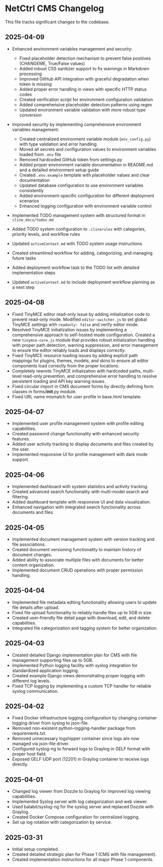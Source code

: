 # NetCtrl CMS Changelog

This file tracks significant changes to the codebase.

## 2025-04-09
- Enhanced environment variables management and security:
  - Fixed placeholder detection mechanism to prevent false positives (CHANGEME, True/False values)
  - Added robust CSS sanitizer support to fix warnings in Markdown processing
  - Improved GitHub API integration with graceful degradation when token is missing
  - Added proper error handling in views with specific HTTP status codes
  - Created verification script for environment configuration validation
  - Added comprehensive placeholder detection patterns using regex
  - Updated environment variable validation with more robust type conversion

- Improved security by implementing comprehensive environment variables management:
  - Created centralized environment variable module (`env_config.py`) with type validation and error handling
  - Moved all secrets and configuration values to environment variables loaded from `.env` file
  - Removed hardcoded GitHub token from settings.py
  - Added proper environment variable documentation in README.md and a detailed environment setup guide
  - Created `.env.example` template with placeholder values and clear documentation
  - Updated database configuration to use environment variables consistently
  - Added environment-specific configuration for different deployment scenarios
  - Enhanced logging configuration with environment variable control
- Implemented TODO management system with structured format in `cline_docs/todos.md`
- Added TODO system configuration to `.clinerules` with categories, priority levels, and workflow rules
- Updated `activeContext.md` with TODO system usage instructions
- Created streamlined workflow for adding, categorizing, and managing future tasks
- Added deployment workflow task to the TODO list with detailed implementation steps
- Updated `activeContext.md` to include deployment workflow planning as a next step

## 2025-04-08
- Fixed TinyMCE editor read-only issue by adding initialization code to prevent read-only mode. Modified `editor-switcher.js` to set global TinyMCE settings with `readonly: false` and verify editor mode.
- Resolved TinyMCE initialization issues by implementing a comprehensive approach to self-hosted mode configuration. Created a new `tinymce-core.js` module that provides robust initialization handling with proper path detection, warning suppression, and error management to ensure the editor reliably loads and displays correctly.
- Fixed TinyMCE resource loading issues by adding explicit path mappings for plugins, themes, models, and skins to ensure all editor components load correctly from the proper locations.
- Completely rewrote TinyMCE initialization with hardcoded paths, multi-level read-only prevention, and comprehensive error handling to resolve persistent loading and API key warning issues.
- Fixed circular import in CMS document forms by directly defining form classes in forms/__init__.py module.
- Fixed URL name mismatch for user profile in base.html template.

## 2025-04-07
- Implemented user profile management system with profile editing capabilities.
- Created password change functionality with enhanced security features.
- Added user activity tracking to display documents and files created by the user.
- Implemented responsive UI for profile management with dark mode support.

## 2025-04-06
- Implemented dashboard with system statistics and activity tracking.
- Created advanced search functionality with multi-model search and filtering.
- Added dashboard template with responsive UI and data visualization.
- Enhanced navigation with integrated search functionality across documents and files.

## 2025-04-05
- Implemented document management system with version tracking and file associations.
- Created document versioning functionality to maintain history of document changes.
- Added ability to associate multiple files with documents for better content organization.
- Implemented document CRUD operations with proper permission handling.

## 2025-04-04
- Implemented file metadata editing functionality allowing users to update file details after upload.
- Fixed file upload functionality to reliably handle files up to 5GB in size.
- Created user-friendly file detail page with download, edit, and delete capabilities.
- Integrated file categorization and tagging system for better organization.

## 2025-04-03
- Created detailed Django implementation plan for CMS with file management supporting files up to 5GB.
- Implemented Python logging facility with syslog integration for standardized application logging.
- Created example Django views demonstrating proper logging with different log levels.
- Fixed TCP logging by implementing a custom TCP handler for reliable syslog communication.

## 2025-04-02
- Fixed Docker infrastructure logging configuration by changing container logging driver from syslog to json-file.
- Removed non-existent python-logging-handler package from requirements.txt.
- Removed unnecessary logshipper container since logs are now managed via json-file driver.
- Configured syslog-ng to forward logs to Graylog in GELF format with proper host field.
- Exposed GELF UDP port (12201) in Graylog container to receive logs directly.

## 2025-04-01
- Changed log viewer from Dozzle to Graylog for improved log viewing capabilities.
- Implemented Syslog server with log categorization and web viewer.
- Used balabit/syslog-ng for the syslog server and replaced Dozzle with Graylog.
- Created Docker Compose configuration for centralized logging.
- Set up log rotation with categorization by service.

## 2025-03-31
- Initial setup completed.
- Created detailed strategic plan for Phase 1 (CMS with file management).
- Created implementation instructions for all major Phase 1 components.
